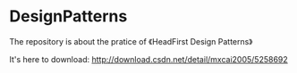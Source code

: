 # DesignPatterns
The repository is about the pratice of 《HeadFirst Design Patterns》

It's here to download:
http://download.csdn.net/detail/mxcai2005/5258692
